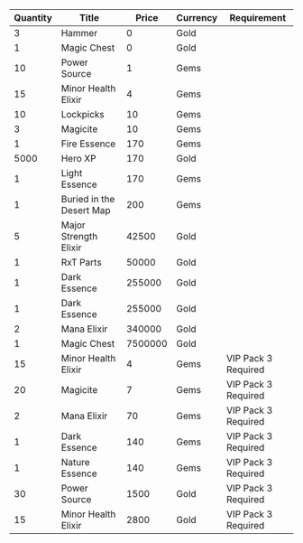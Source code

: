 | Quantity | Title | Price | Currency |  Requirement |
| -------- | ----- | ----- | -------- |  ----------- |
| 3 | Hammer | 0 | Gold |  |
| 1 | Magic Chest | 0 | Gold |  |
| 10 | Power Source | 1 | Gems |  |
| 15 | Minor Health Elixir | 4 | Gems |  |
| 10 | Lockpicks | 10 | Gems |  |
| 3 | Magicite | 10 | Gems |  |
| 1 | Fire Essence | 170 | Gems |  |
| 5000 | Hero XP | 170 | Gold |  |
| 1 | Light Essence | 170 | Gems |  |
| 1 | Buried in the Desert Map | 200 | Gems |  |
| 5 | Major Strength Elixir | 42500 | Gold |  |
| 1 | RxT Parts | 50000 | Gold |  |
| 1 | Dark Essence | 255000 | Gold |  |
| 1 | Dark Essence | 255000 | Gold |  |
| 2 | Mana Elixir | 340000 | Gold |  |
| 1 | Magic Chest | 7500000 | Gold |  |
| 15 | Minor Health Elixir | 4 | Gems | VIP Pack 3 Required |
| 20 | Magicite | 7 | Gems | VIP Pack 3 Required |
| 2 | Mana Elixir | 70 | Gems | VIP Pack 3 Required |
| 1 | Dark Essence | 140 | Gems | VIP Pack 3 Required |
| 1 | Nature Essence | 140 | Gems | VIP Pack 3 Required |
| 30 | Power Source | 1500 | Gold | VIP Pack 3 Required |
| 15 | Minor Health Elixir | 2800 | Gold | VIP Pack 3 Required |
